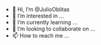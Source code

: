 - 👋 Hi, I’m @JulioOblitas
- 👀 I’m interested in ...
- 🌱 I’m currently learning ...
- 💞️ I’m looking to collaborate on ...
- 📫 How to reach me ...

<!---
JulioOblitas/JulioOblitas is a ✨ special ✨ repository because its `README.md` (this file) appears on your GitHub profile.
You can click the Preview link to take a look at your changes.
--->
